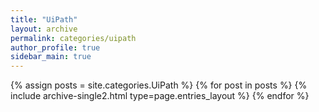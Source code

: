 ```yaml
---
title: "UiPath"
layout: archive
permalink: categories/uipath
author_profile: true
sidebar_main: true
---
```



{% assign posts = site.categories.UiPath %}
{% for post in posts %} {% include archive-single2.html type=page.entries_layout %} {% endfor %}
